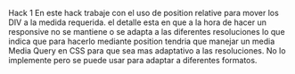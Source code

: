 Hack 1
En este hack trabaje con el uso de position relative para mover los DIV a la medida requerida.
el detalle esta en que a la hora de hacer un responsive no se mantiene o se adapta a las diferentes resoluciones
lo que indica que para hacerlo mediante position tendria que manejar un media Media Query en CSS para que sea mas adaptativo a las resoluciones.
No lo implemente pero se puede usar para adaptar a diferentes formatos.
